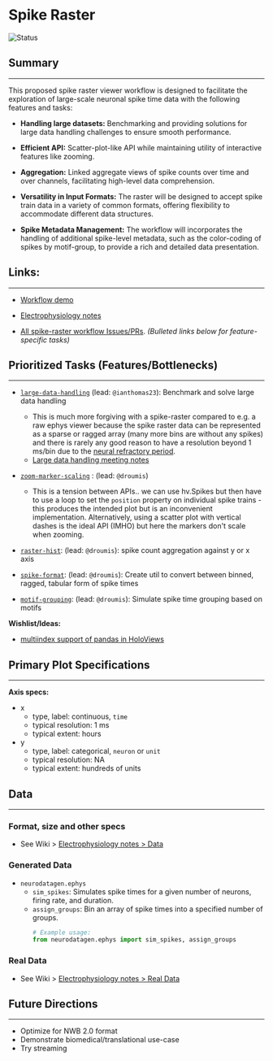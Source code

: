 # Spike Raster

![Status](https://img.shields.io/badge/status-in%20progress-orange)

## Summary
---

This proposed spike raster viewer workflow is designed to facilitate the exploration of
large-scale neuronal spike time data with the following features and tasks:

- **Handling large datasets:** Benchmarking and providing solutions for large data
  handling challenges to ensure smooth performance.

- **Efficient API:** Scatter-plot-like API while maintaining utility of interactive features like
  zooming.

- **Aggregation:** Linked aggregate views of spike counts over time and over channels, facilitating high-level data comprehension.

- **Versatility in Input Formats:** The raster will be designed to accept spike train data in a variety of common formats, offering flexibility to accommodate different data structures.

- **Spike Metadata Management:** The workflow will incorporates the handling of additional spike-level metadata, such as the color-coding of spikes by motif-group, to provide a rich and detailed data presentation.

## Links:
---

- [Workflow demo](./workflow_ephys-viewer.ipynb)

- [Electrophysiology notes](https://github.com/holoviz-topics/neuro/wiki/Electrophysiology-notes)

- [All spike-raster workflow Issues/PRs](https://github.com/orgs/holoviz-topics/projects/1/views/1?filterQuery=neuro-labels%3A%22*spike-raster*%22). *(Bulleted links below for feature-specific tasks)*


## Prioritized Tasks (Features/Bottlenecks)
---
- [`large-data-handling`](https://github.com/orgs/holoviz-topics/projects/1/views/1?filterQuery=neuro-labels%3A%22*large-data-handling*%22) (lead: `@ianthomas23`): Benchmark and solve large data handling
  - This is much more forgiving with a spike-raster compared to e.g. a raw ephys viewer
    because the spike raster data can be represented as a sparse or ragged array (many
    more bins are without any spikes) and there is rarely any good reason to have a
    resolution beyond 1 ms/bin due to the [neural refractory
    period](https://en.wikipedia.org/wiki/Refractory_period_(physiology)#:~:text=of%20atrial%20fibrillation.-,Neuronal%20refractory%20period,-%5Bedit%5D).
  - [Large data handling meeting notes](https://github.com/holoviz-topics/neuro/wiki/)

- [`zoom-marker-scaling`](https://github.com/orgs/holoviz-topics/projects/1/views/1?filterQuery=neuro-labels%3A%22*zoom-marker-scaling*%22) : (lead: `@droumis`)
  - This is a tension between APIs.. we can use hv.Spikes but then have to use a loop to
    set the `position` property on individual spike trains - this produces the intended
    plot but is an inconvenient implementation. Alternatively, using a scatter plot with
    vertical dashes is the ideal API (IMHO) but here the markers don't scale when zooming.

- [`raster-hist`](https://github.com/orgs/holoviz-topics/projects/1/views/1?filterQuery=neuro-labels%3A%22*raster-hist*%22): (lead: `@droumis`): spike count aggregation against y or x axis

- [`spike-format`](https://github.com/orgs/holoviz-topics/projects/1/views/1?filterQuery=neuro-labels%3A%22*spike-format*%22): (lead: `@droumis`): Create util to convert between binned, ragged,
  tabular form of spike times

- [`motif-grouping`](https://github.com/orgs/holoviz-topics/projects/1/views/1?filterQuery=neuro-labels%3A%22*motif-grouping*%22): (lead: `@droumis`): Simulate spike time grouping based on motifs

**Wishlist/Ideas:**
- [multiindex support of pandas in HoloViews](https://github.com/holoviz/holoviews/issues/2537)

## Primary Plot Specifications
---

**Axis specs:**
- x
  - type, label: continuous, `time`
  - typical resolution: 1 ms
  - typical extent: hours
- y
  - type, label: categorical, `neuron` or `unit`
  - typical resolution: NA
  - typical extent: hundreds of units

## Data
---

### Format, size and other specs
- See Wiki > [Electrophysiology notes >
  Data](https://github.com/holoviz-topics/neuro/wiki/Electrophysiology-notes)

### Generated Data
- `neurodatagen.ephys`
  - `sim_spikes`: Simulates spike times for a given number of neurons, firing rate, and duration.
  - `assign_groups`: Bin an array of spike times into a specified number of groups.
    ```python
    # Example usage:
    from neurodatagen.ephys import sim_spikes, assign_groups


    ```
### Real Data
- See Wiki > [Electrophysiology notes > Real
  Data](https://github.com/holoviz-topics/neuro/wiki/Electrophysiology-notes#listssources-of-real-data)

## Future Directions
---

- Optimize for NWB 2.0 format
- Demonstrate biomedical/translational use-case
- Try streaming